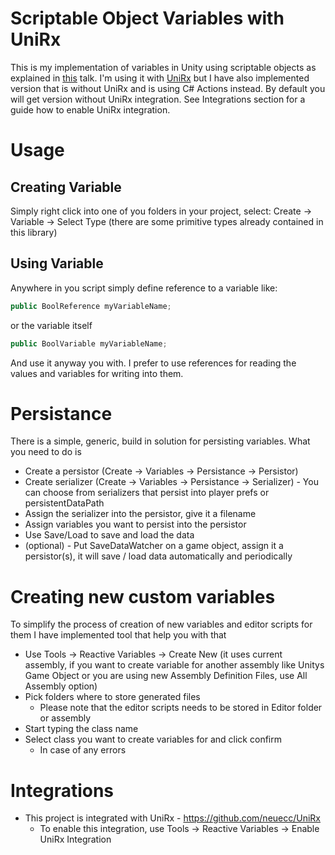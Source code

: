 # Scriptable Object Variables with UniRx
This is my implementation of variables in Unity using scriptable objects as explained in [this](https://www.youtube.com/watch?v=raQ3iHhE_Kk&t=3289s) talk. I'm using it with [UniRx](https://github.com/neuecc/UniRx) but I have also implemented version that is without UniRx and is using C# Actions instead. By default you will get version without UniRx integration. See Integrations section for a guide how to enable UniRx integration.

# Usage
## Creating Variable
Simply right click into one of you folders in your project, select: Create -> Variable -> Select Type (there are some primitive types already contained in this library)
## Using Variable
Anywhere in you script simply define reference to a variable like:
```C#
public BoolReference myVariableName;
```
or the variable itself
```C#
public BoolVariable myVariableName;
```
And use it anyway you with. I prefer to use references for reading the values and variables for writing into them.

# Persistance
There is a simple, generic, build in solution for persisting variables. What you need to do is
   - Create a persistor (Create -> Variables -> Persistance -> Persistor)
   - Create serializer (Create -> Variables -> Persistance -> Serializer) - You can choose from serializers that persist into player prefs or persistentDataPath
   - Assign the serializer into the persistor, give it a filename
   - Assign variables you want to persist into the persistor
   - Use Save/Load to save and load the data
   - (optional) - Put SaveDataWatcher on a game object, assign it a persistor(s), it will save / load data automatically and periodically

# Creating new custom variables
To simplify the process of creation of new variables and editor scripts for them I have implemented tool that help you with that
   - Use Tools -> Reactive Variables -> Create New (it uses current assembly, if you want to create variable for another assembly like Unitys Game Object or you are using new Assembly Definition Files, use All Assembly option)
   - Pick folders where to store generated files
        - Please note that the editor scripts needs to be stored in Editor folder or assembly
   - Start typing the class name
   - Select class you want to create variables for and click confirm
        - In case of any errors
        
# Integrations
  - This project is integrated with UniRx - https://github.com/neuecc/UniRx
     - To enable this integration, use Tools -> Reactive Variables -> Enable UniRx Integration
